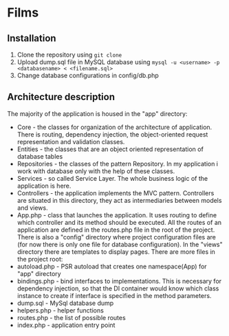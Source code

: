 # Films

## Installation
1. Clone the repository using `git clone`
1. Upload dump.sql file in MySQL database using `mysql -u <username> -p <databasename> < <filename.sql>`
1. Change database configurations in config/db.php

## Architecture description
The majority of the application is housed in the "app" directory:
   * Core - the classes for organization of the architecture of application. There is routing, dependency injection, the object-oriented request representation and validation classes.
   * Entities - the classes that are an object oriented representation of database tables
   * Repositories - the classes of the pattern Repository. In my application i work with database only with the help of these classes.
   * Services - so called Service Layer. The whole business logic of the application is here.
   * Controllers - the application implements the MVC pattern. Controllers are situated in this directory, they act as intermediaries between models and views.
   * App.php - class that launches the application. It uses routing to define which controller and its method should be executed.
All the routes of an application are defined in the routes.php file in the root of the project. 
There is also a "config" directory where project configuration files are (for now there is only one file for database configuration). In the "views" directory there are templates to display pages.
There are more files in the project root:
   * autoload.php - PSR autoload that creates one namespace(App) for "app" directory 
   * bindings.php - bind interfaces to implementations. This is necessary for dependency injection, so that the DI container would know which class instance to create if interface is specified in the method parameters.
   * dump.sql - MySql database dump
   * helpers.php - helper functions 
   * routes.php - the list of possible routes
   * index.php - application entry point
